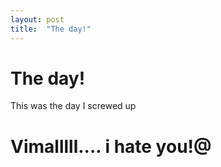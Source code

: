```yaml
---
layout: post
title:  "The day!"
---
```

# The day!


This was the day I screwed up


# Vimalllll.... i hate you!@

